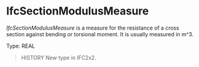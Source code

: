 # IfcSectionModulusMeasure

_IfcSectionModulusMeasure_ is a measure for the resistance of a cross section against bending or torsional moment. It is usually measured in m\^3.
<!-- end of short definition -->

Type: REAL

> HISTORY New type in IFC2x2.
